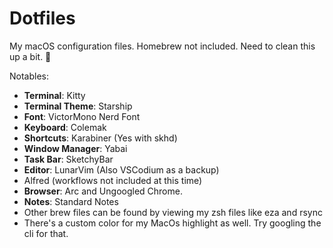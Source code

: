 # Dotfiles
My macOS configuration files. Homebrew not included. Need to clean this up a bit. 🤔️

Notables:
* **Terminal**: Kitty
* **Terminal Theme**: Starship
* **Font**: VictorMono Nerd Font
* **Keyboard**: Colemak
* **Shortcuts**: Karabiner (Yes with skhd)
* **Window Manager**: Yabai
* **Task Bar**: SketchyBar
* **Editor**: LunarVim (Also VSCodium as a backup)
* Alfred (workflows not included at this time)
* **Browser**: Arc and Ungoogled Chrome.
* **Notes**: Standard Notes
* Other brew files can be found by viewing my zsh files like eza and rsync
* There's a custom color for my MacOs highlight as well. Try googling the cli for that.
